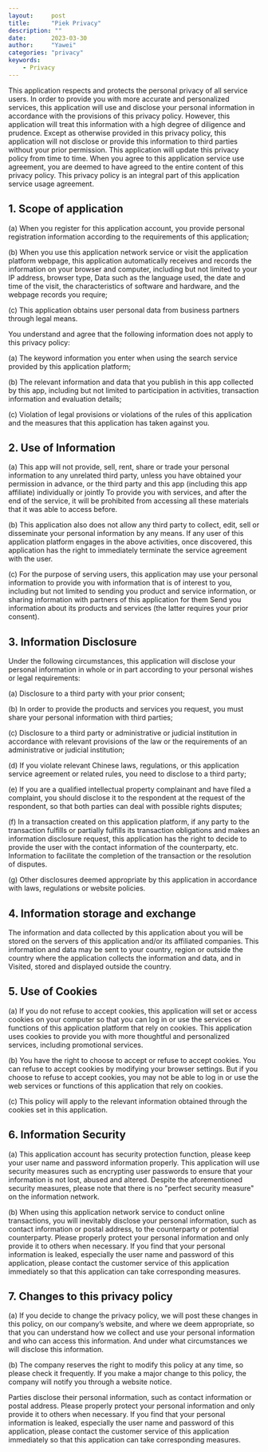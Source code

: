 ```yaml
---
layout:		post
title:		"Piek Privacy"
description: ""
date:		2023-03-30
author:		"Yawei"
categories: "privacy"
keywords:
    - Privacy
---
```

This application respects and protects the personal privacy of all service users. In order to provide you with more accurate and personalized services, this application will use and disclose your personal information in accordance with the provisions of this privacy policy. However, this application will treat this information with a high degree of diligence and prudence. Except as otherwise provided in this privacy policy, this application will not disclose or provide this information to third parties without your prior permission. This application will update this privacy policy from time to time. When you agree to this application service use agreement, you are deemed to have agreed to the entire content of this privacy policy. This privacy policy is an integral part of this application service usage agreement.

## 1. Scope of application

(a) When you register for this application account, you provide personal registration information according to the requirements of this application;

(b) When you use this application network service or visit the application platform webpage, this application automatically receives and records the information on your browser and computer, including but not limited to your IP address, browser type, Data such as the language used, the date and time of the visit, the characteristics of software and hardware, and the webpage records you require;

(c) This application obtains user personal data from business partners through legal means.

You understand and agree that the following information does not apply to this privacy policy:

(a) The keyword information you enter when using the search service provided by this application platform;

(b) The relevant information and data that you publish in this app collected by this app, including but not limited to participation in activities, transaction information and evaluation details;

(c) Violation of legal provisions or violations of the rules of this application and the measures that this application has taken against you.

## 2. Use of Information

(a) This app will not provide, sell, rent, share or trade your personal information to any unrelated third party, unless you have obtained your permission in advance, or the third party and this app (including this app affiliate) individually or jointly To provide you with services, and after the end of the service, it will be prohibited from accessing all these materials that it was able to access before.

(b) This application also does not allow any third party to collect, edit, sell or disseminate your personal information by any means. If any user of this application platform engages in the above activities, once discovered, this application has the right to immediately terminate the service agreement with the user.

(c) For the purpose of serving users, this application may use your personal information to provide you with information that is of interest to you, including but not limited to sending you product and service information, or sharing information with partners of this application for them Send you information about its products and services (the latter requires your prior consent).

## 3. Information Disclosure

Under the following circumstances, this application will disclose your personal information in whole or in part according to your personal wishes or legal requirements:

(a) Disclosure to a third party with your prior consent;

(b) In order to provide the products and services you request, you must share your personal information with third parties;

(c) Disclosure to a third party or administrative or judicial institution in accordance with relevant provisions of the law or the requirements of an administrative or judicial institution;

(d) If you violate relevant Chinese laws, regulations, or this application service agreement or related rules, you need to disclose to a third party;

(e) If you are a qualified intellectual property complainant and have filed a complaint, you should disclose it to the respondent at the request of the respondent, so that both parties can deal with possible rights disputes;

(f) In a transaction created on this application platform, if any party to the transaction fulfills or partially fulfills its transaction obligations and makes an information disclosure request, this application has the right to decide to provide the user with the contact information of the counterparty, etc. Information to facilitate the completion of the transaction or the resolution of disputes.

(g) Other disclosures deemed appropriate by this application in accordance with laws, regulations or website policies.

## 4. Information storage and exchange

The information and data collected by this application about you will be stored on the servers of this application and/or its affiliated companies. This information and data may be sent to your country, region or outside the country where the application collects the information and data, and in Visited, stored and displayed outside the country.

## 5. Use of Cookies

(a) If you do not refuse to accept cookies, this application will set or access cookies on your computer so that you can log in or use the services or functions of this application platform that rely on cookies. This application uses cookies to provide you with more thoughtful and personalized services, including promotional services.

(b) You have the right to choose to accept or refuse to accept cookies. You can refuse to accept cookies by modifying your browser settings. But if you choose to refuse to accept cookies, you may not be able to log in or use the web services or functions of this application that rely on cookies.

(c) This policy will apply to the relevant information obtained through the cookies set in this application.

## 6. Information Security

(a) This application account has security protection function, please keep your user name and password information properly. This application will use security measures such as encrypting user passwords to ensure that your information is not lost, abused and altered. Despite the aforementioned security measures, please note that there is no "perfect security measure" on the information network.

(b) When using this application network service to conduct online transactions, you will inevitably disclose your personal information, such as contact information or postal address, to the counterparty or potential counterparty. Please properly protect your personal information and only provide it to others when necessary. If you find that your personal information is leaked, especially the user name and password of this application, please contact the customer service of this application immediately so that this application can take corresponding measures.

## 7. Changes to this privacy policy

(a) If you decide to change the privacy policy, we will post these changes in this policy, on our company’s website, and where we deem appropriate, so that you can understand how we collect and use your personal information and who can access this information. And under what circumstances we will disclose this information.

(b) The company reserves the right to modify this policy at any time, so please check it frequently. If you make a major change to this policy, the company will notify you through a website notice.

Parties disclose their personal information, such as contact information or postal address. Please properly protect your personal information and only provide it to others when necessary. If you find that your personal information is leaked, especially the user name and password of this application, please contact the customer service of this application immediately so that this application can take corresponding measures.
